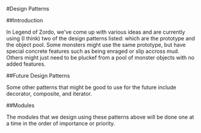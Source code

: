 #Design Patterns

##Introduction

In Legend of Zordo, we've come up with various ideas and are currently using (I think) two of the design patterns listed: which are the prototype and the object pool. Some monsters might use the same prototype, but have special concrete features such as being enraged or slip accross mud. Others might just need to be pluckef from a pool of monster objects with no added features.

##Future Design Patterns

Some other patterns that might be good to use for the future include decorator, composite, and iterator.

##Modules

The modules that we design using these patterns above will be done one at a time in the order of importance or priority. 
